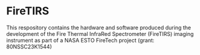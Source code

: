 # FireTIRS

This respository contains the hardware and software produced during the development of the Fire Thermal InfraRed Spectrometer (FireTIRS) imaging instrument as part of a NASA ESTO FireTech project (grant: 80NSSC23K1544)
